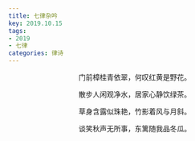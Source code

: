 ```yaml
---
title: 七律杂吟
key: 2019.10.15
tags: 
- 2019
- 七律
categories: 律诗
---
```


<p align="center">门前樟桂青依翠，何叹红黄是野花。
</p>
<p align="center">散步人闲观净水，居家心静饮绿茶。
</p>
<p align="center">草身含露似珠艳，竹影着风与月斜。
</p>
<p align="center">谈笑秋声无所事，东篱随我品冬瓜。
</p>
